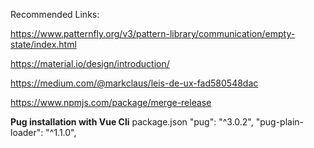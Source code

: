 Recommended Links:

https://www.patternfly.org/v3/pattern-library/communication/empty-state/index.html

https://material.io/design/introduction/

https://medium.com/@markclaus/leis-de-ux-fad580548dac

https://www.npmjs.com/package/merge-release

**Pug installation with Vue Cli**
  package.json
     "pug": "^3.0.2",
      "pug-plain-loader": "^1.1.0",
